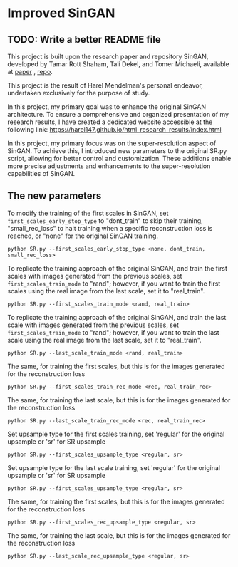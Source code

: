 # Improved SinGAN

## TODO: Write a better README file

This project is built upon the research paper and repository SinGAN, developed by Tamar Rott Shaham, Tali Dekel, and Tomer Michaeli, available at [paper](https://arxiv.org/pdf/1905.01164.pdf)  , [repo](https://github.com/tamarott/SinGAN).

This project is the result of Harel Mendelman's personal endeavor, undertaken exclusively for the purpose of study.

In this project, my primary goal was to enhance the original SinGAN architecture. To ensure a comprehensive and organized presentation of my research results, I have created a dedicated website accessible at the following link: https://harel147.github.io/html_research_results/index.html

In this project, my primary focus was on the super-resolution aspect of SinGAN. To achieve this, I introduced new parameters to the original SR.py script, allowing for better control and customization. These additions enable more precise adjustments and enhancements to the super-resolution capabilities of SinGAN.

## The new parameters

To modify the training of the first scales in SinGAN, set `first_scales_early_stop_type` to "dont_train" to skip their training, "small_rec_loss" to halt training when a specific reconstruction loss is reached, or "none" for the original SinGAN training.
```
python SR.py --first_scales_early_stop_type <none, dont_train, small_rec_loss>
```

To replicate the training approach of the original SinGAN, and train the first scales with images generated from the previous scales, set `first_scales_train_mode` to "rand"; however, if you want to train the first scales using the real image from the last scale, set it to "real_train".
```
python SR.py --first_scales_train_mode <rand, real_train>
```
To replicate the training approach of the original SinGAN, and train the last scale with images generated from the previous scales, set `first_scales_train_mode` to "rand"; however, if you want to train the last scale using the real image from the last scale, set it to "real_train".
```
python SR.py --last_scale_train_mode <rand, real_train>
```

The same, for training the first scales, but this is for the images generated for the reconstruction loss 
```
python SR.py --first_scales_train_rec_mode <rec, real_train_rec>
```

The same, for training the last scale, but this is for the images generated for the reconstruction loss 
```
python SR.py --last_scale_train_rec_mode <rec, real_train_rec>
```

Set upsample type for the first scales training, set 'regular' for the original upsample or 'sr'  for SR upsample
```
python SR.py --first_scales_upsample_type <regular, sr>
```

Set upsample type for the last scale training, set 'regular' for the original upsample or 'sr'  for SR upsample
```
python SR.py --first_scales_upsample_type <regular, sr>
```

The same, for training the first scales, but this is for the images generated for the reconstruction loss
```
python SR.py --first_scales_rec_upsample_type <regular, sr>
```

The same, for training the last scale, but this is for the images generated for the reconstruction loss
```
python SR.py --last_scale_rec_upsample_type <regular, sr>
```
